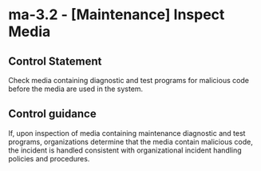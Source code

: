 # ma-3.2 - \[Maintenance\] Inspect Media

## Control Statement

Check media containing diagnostic and test programs for malicious code before the media are used in the system.

## Control guidance

If, upon inspection of media containing maintenance diagnostic and test programs, organizations determine that the media contain malicious code, the incident is handled consistent with organizational incident handling policies and procedures.
